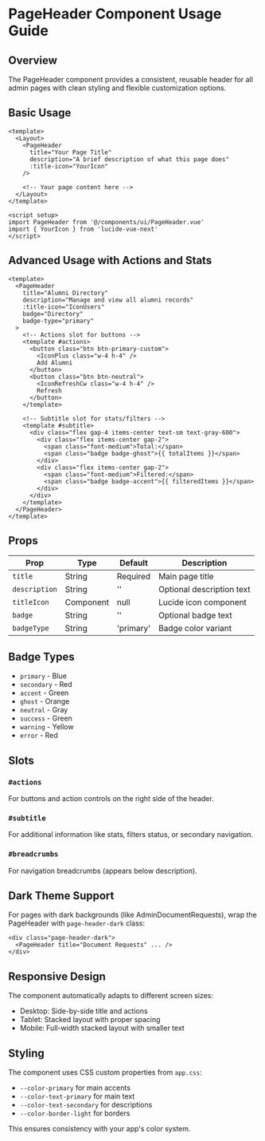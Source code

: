 # PageHeader Component Usage Guide

## Overview
The PageHeader component provides a consistent, reusable header for all admin pages with clean styling and flexible customization options.

## Basic Usage

```vue
<template>
  <Layout>
    <PageHeader
      title="Your Page Title"
      description="A brief description of what this page does"
      :title-icon="YourIcon"
    />
    
    <!-- Your page content here -->
  </Layout>
</template>

<script setup>
import PageHeader from '@/components/ui/PageHeader.vue'
import { YourIcon } from 'lucide-vue-next'
</script>
```

## Advanced Usage with Actions and Stats

```vue
<template>
  <PageHeader
    title="Alumni Directory"
    description="Manage and view all alumni records"
    :title-icon="IconUsers"
    badge="Directory"
    badge-type="primary"
  >
    <!-- Actions slot for buttons -->
    <template #actions>
      <button class="btn btn-primary-custom">
        <IconPlus class="w-4 h-4" />
        Add Alumni
      </button>
      <button class="btn btn-neutral">
        <IconRefreshCw class="w-4 h-4" />
        Refresh
      </button>
    </template>

    <!-- Subtitle slot for stats/filters -->
    <template #subtitle>
      <div class="flex gap-4 items-center text-sm text-gray-600">
        <div class="flex items-center gap-2">
          <span class="font-medium">Total:</span>
          <span class="badge badge-ghost">{{ totalItems }}</span>
        </div>
        <div class="flex items-center gap-2">
          <span class="font-medium">Filtered:</span>
          <span class="badge badge-accent">{{ filteredItems }}</span>
        </div>
      </div>
    </template>
  </PageHeader>
</template>
```

## Props

| Prop | Type | Default | Description |
|------|------|---------|-------------|
| `title` | String | Required | Main page title |
| `description` | String | '' | Optional description text |
| `titleIcon` | Component | null | Lucide icon component |
| `badge` | String | '' | Optional badge text |
| `badgeType` | String | 'primary' | Badge color variant |

## Badge Types
- `primary` - Blue
- `secondary` - Red  
- `accent` - Green
- `ghost` - Orange
- `neutral` - Gray
- `success` - Green
- `warning` - Yellow
- `error` - Red

## Slots

### `#actions`
For buttons and action controls on the right side of the header.

### `#subtitle` 
For additional information like stats, filters status, or secondary navigation.

### `#breadcrumbs`
For navigation breadcrumbs (appears below description).

## Dark Theme Support

For pages with dark backgrounds (like AdminDocumentRequests), wrap the PageHeader with `page-header-dark` class:

```vue
<div class="page-header-dark">
  <PageHeader title="Document Requests" ... />
</div>
```

## Responsive Design

The component automatically adapts to different screen sizes:
- Desktop: Side-by-side title and actions
- Tablet: Stacked layout with proper spacing
- Mobile: Full-width stacked layout with smaller text

## Styling

The component uses CSS custom properties from `app.css`:
- `--color-primary` for main accents
- `--color-text-primary` for main text
- `--color-text-secondary` for descriptions
- `--color-border-light` for borders

This ensures consistency with your app's color system.
